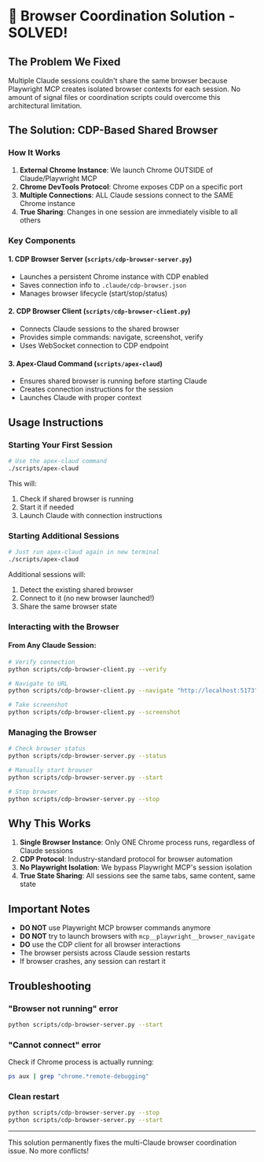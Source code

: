 # 🎯 Browser Coordination Solution - SOLVED!

## The Problem We Fixed
Multiple Claude sessions couldn't share the same browser because Playwright MCP creates isolated browser contexts for each session. No amount of signal files or coordination scripts could overcome this architectural limitation.

## The Solution: CDP-Based Shared Browser

### How It Works
1. **External Chrome Instance**: We launch Chrome OUTSIDE of Claude/Playwright MCP
2. **Chrome DevTools Protocol**: Chrome exposes CDP on a specific port
3. **Multiple Connections**: ALL Claude sessions connect to the SAME Chrome instance
4. **True Sharing**: Changes in one session are immediately visible to all others

### Key Components

#### 1. CDP Browser Server (`scripts/cdp-browser-server.py`)
- Launches a persistent Chrome instance with CDP enabled
- Saves connection info to `.claude/cdp-browser.json`
- Manages browser lifecycle (start/stop/status)

#### 2. CDP Browser Client (`scripts/cdp-browser-client.py`)
- Connects Claude sessions to the shared browser
- Provides simple commands: navigate, screenshot, verify
- Uses WebSocket connection to CDP endpoint

#### 3. Apex-Claud Command (`scripts/apex-claud`)
- Ensures shared browser is running before starting Claude
- Creates connection instructions for the session
- Launches Claude with proper context

## Usage Instructions

### Starting Your First Session
```bash
# Use the apex-claud command
./scripts/apex-claud
```

This will:
1. Check if shared browser is running
2. Start it if needed
3. Launch Claude with connection instructions

### Starting Additional Sessions
```bash
# Just run apex-claud again in new terminal
./scripts/apex-claud
```

Additional sessions will:
1. Detect the existing shared browser
2. Connect to it (no new browser launched!)
3. Share the same browser state

### Interacting with the Browser

#### From Any Claude Session:
```bash
# Verify connection
python scripts/cdp-browser-client.py --verify

# Navigate to URL
python scripts/cdp-browser-client.py --navigate "http://localhost:5173"

# Take screenshot
python scripts/cdp-browser-client.py --screenshot
```

### Managing the Browser

```bash
# Check browser status
python scripts/cdp-browser-server.py --status

# Manually start browser
python scripts/cdp-browser-server.py --start

# Stop browser
python scripts/cdp-browser-server.py --stop
```

## Why This Works

1. **Single Browser Instance**: Only ONE Chrome process runs, regardless of Claude sessions
2. **CDP Protocol**: Industry-standard protocol for browser automation
3. **No Playwright Isolation**: We bypass Playwright MCP's session isolation
4. **True State Sharing**: All sessions see the same tabs, same content, same state

## Important Notes

- **DO NOT** use Playwright MCP browser commands anymore
- **DO NOT** try to launch browsers with `mcp__playwright__browser_navigate`
- **DO** use the CDP client for all browser interactions
- The browser persists across Claude session restarts
- If browser crashes, any session can restart it

## Troubleshooting

### "Browser not running" error
```bash
python scripts/cdp-browser-server.py --start
```

### "Cannot connect" error
Check if Chrome process is actually running:
```bash
ps aux | grep "chrome.*remote-debugging"
```

### Clean restart
```bash
python scripts/cdp-browser-server.py --stop
python scripts/cdp-browser-server.py --start
```

---

This solution permanently fixes the multi-Claude browser coordination issue. No more conflicts!
